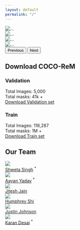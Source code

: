 ```yaml
---
layout: default
permalink: "/"
---
```


<link rel="stylesheet" type="text/css" href="/static/css/home.css">

<div class="container">
 <div class="card text-center">
    <div class="card-body">
<div id="carouselExample" class="carousel slide">
  <div class="carousel-inner">
    <div class="carousel-item active">
      <img src="{{ site.baseurl }}/assets/images/wid_img/teaser_1.jpg" class="d-block w-100" alt="...">
    </div>
    <div class="carousel-item">
      <img src="{{ site.baseurl }}/assets/images/wid_img/teaser_2.jpg" class="d-block w-100" alt="...">
    </div>
    <div class="carousel-item">
      <img src="{{ site.baseurl }}/assets/images/wid_img/teaser_3.jpg" class="d-block w-100" alt="...">
    </div>
    <div class="carousel-item">
      <img src="{{ site.baseurl }}/assets/images/wid_img/teaser_4.jpg" class="d-block w-100" alt="...">
    </div>
  </div>
  <button class="carousel-control-prev" type="button" data-bs-target="#carouselExample" data-bs-slide="prev">
    <span class="carousel-control-prev-icon" aria-hidden="true"></span>
    <span class="visually-hidden">Previous</span>
  </button>
  <button class="carousel-control-next" type="button" data-bs-target="#carouselExample" data-bs-slide="next">
    <span class="carousel-control-next-icon" aria-hidden="true"></span>
    <span class="visually-hidden">Next</span>
  </button>
</div>
</div>
</div>

<script>
    function downloadValSetFromGCS() {
        const bucketName = 'cocorem';
        const filePath = 'instances_valrem.json.zip';
        const downloadUrl = `https://storage.googleapis.com/${bucketName}/${filePath}`;      
        const anchor = document.createElement('a');
        anchor.href = downloadUrl;
        anchor.download = filePath.split('/').pop();
        document.body.appendChild(anchor);
        anchor.click();
        document.body.removeChild(anchor);
    }
    function downloadTrainSetFromGCS() {
        const bucketName = 'cocorem';
        const filePath = 'instances_trainrem.json.zip';
        const downloadUrl = `https://storage.googleapis.com/${bucketName}/${filePath}`;      
        const anchor = document.createElement('a');
        anchor.href = downloadUrl;
        anchor.download = filePath.split('/').pop();
        document.body.appendChild(anchor);
        anchor.click();
        document.body.removeChild(anchor);
    }
</script>
<div class="container mt-5">
    <div class="download-section">
        <!-- Dataset Overview -->
        <h2 class="subsection-title mb-3">Download COCO-ReM</h2>
        <div class="row">
            <div class="col-md-6 mb-3">
                <div class="card validation-card"> <!-- Added class "validation-card" -->
                    <div class="card-body">
                        <h3 class="card-title">Validation</h3>
                        <div class="stat-box">
                            <div class="stat">Total Images: 5,000</div>
                            <div class="stat">Total masks: 41k +</div>
                            <div class="download-box">
                                <a href="#" onclick="downloadValSetFromGCS()" class="btn btn-primary" id="validationBtn">Download Validation set</a>
                            </div>
                        </div>
                    </div>
                </div>
            </div>
            <div class="col-md-6 mb-3">
                <div class="card train-card"> <!-- Added class "train-card" -->
                    <div class="card-body">
                        <h3 class="card-title">Train</h3>
                        <div class="stat-box">
                            <div class="stat">Total Images: 118,287</div>
                            <div class="stat">Total masks: 1M +</div>
                            <div class="download-box">
                                <a href="#" onclick="downloadTrainSetFromGCS()" class="btn btn-primary" id="trainBtn">Download Train set</a>
                            </div>
                        </div>
                    </div>
                </div>
            </div>
        </div>
    </div>
</div>

<div class="team-section">
    <!-- Shweta Singh-->
    <h2 class="section-title">Our Team</h2>
    <div class="team-member">
        <a class="image-hyperlink" href="" target="_blank">
            <img class="team-member-pic" src="{{ site.baseurl }}/assets/images/team/Shweta_singh.jpg" />
        </a>
        <div class="team-member-name">
            <a href="https://github.com/Shweta-singh1" target="_blank">Shweta Singh</a> <sup>*</sup>
        </div>
    </div>
    <!-- Aayan Yadav -->
    <div class="team-member">
        <a class="image-hyperlink" href="">
            <img class="team-member-pic" src="{{ site.baseurl }}/assets/images/team/Aayan_yadav.jpg" />
        </a>
        <div class="team-member-name">
            <a href="https://github.com/ydvaayan" target="_blank">Aayan Yadav</a> <sup>*</sup>
        </div>
    </div>
    <!-- Jitesh Jain-->
    <div class="team-member">
        <a class="image-hyperlink" href="https://praeclarumjj3.github.io/" target="_blank">
            <img class="team-member-pic" src="{{ site.baseurl }}/assets/images/team/jj.jpg" />
        </a>
        <div class="team-member-name">
            <a href="https://praeclarumjj3.github.io/" target="_blank">Jitesh Jain</a>
        </div>
    </div>
    <!-- Humphrey Shi-->
    <div class="team-member">
        <a class="image-hyperlink" href="https://www.humphreyshi.com/home" target="_blank">
            <img class="team-member-pic" src="{{ site.baseurl }}/assets/images/team/Humphrey Shi.jpg" />
        </a>
        <div class="team-member-name">
            <a href="https://www.humphreyshi.com/home" target="_blank">Humphrey Shi</a>
        </div>
    </div>
    <!-- Justin Johnson-->
    <div class="team-member">
        <a class="image-hyperlink" href="//web.eecs.umich.edu/~justincj" target="_blank">
            <img class="team-member-pic" src="{{ site.baseurl }}/assets/images/team/justin_johnson.png" />
        </a>
        <div class="team-member-name">
            <a href="//web.eecs.umich.edu/~justincj" target="_blank">Justin Johnson</a>
        </div>
    </div>
    <!-- Karan Desai -->
    <div class="team-member">
        <a class="image-hyperlink" href="//kdexd.xyz/" target="_blank">
            <img class="team-member-pic" src="{{ site.baseurl }}/assets/images/team/karan_desai.png" />
        </a>
        <div class="team-member-name">
            <a href="//kdexd.xyz" target="_blank">Karan Desai</a> <sup>*</sup>
        </div>
    </div>
    
</div>
